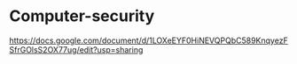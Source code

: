 # Computer-security
https://docs.google.com/document/d/1LOXeEYF0HiNEVQPQbC589KnqyezFSfrGOlsS2OX77ug/edit?usp=sharing
